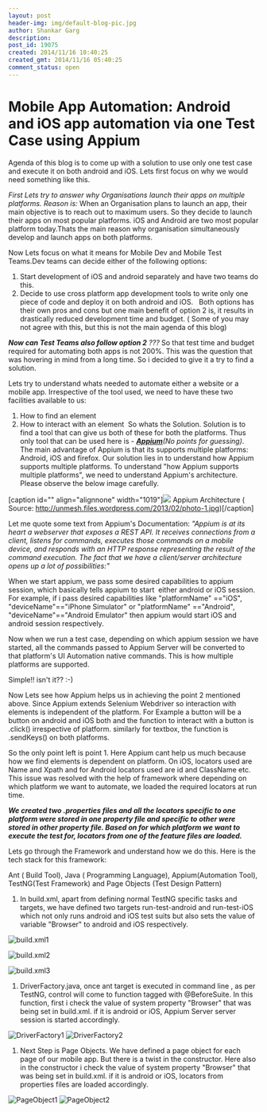 ```yaml
---
layout: post
header-img: img/default-blog-pic.jpg
author: Shankar Garg
description: 
post_id: 19075
created: 2014/11/16 10:40:25
created_gmt: 2014/11/16 05:40:25
comment_status: open
---
```


# Mobile App Automation: Android and iOS app automation via one Test Case using Appium

Agenda of this blog is to come up with a solution to use only one test case and execute it on both android and iOS. Lets first focus on why we would need something like this.

_First Lets try to answer why Organisations launch their apps on multiple platforms. Reason is:_ When an Organisation plans to launch an app, their main objective is to reach out to maximum users. So they decide to launch their apps on most popular platforms. iOS and Android are two most popular platform today.Thats the main reason why organisation simultaneously develop and launch apps on both platforms.

Now Lets focus on what it means for Mobile Dev and Mobile Test Teams.Dev teams can decide either of the following options:

  1. Start development of iOS and android separately and have two teams do this.
  2. Decide to use cross platform app development tools to write only one piece of code and deploy it on both android and iOS.  
Both options has their own pros and cons but one main benefit of option 2 is, it results in drastically reduced development time and budget. ( Some of you may not agree with this, but this is not the main agenda of this blog)

_**Now can Test Teams also follow option 2** ???_ So that test time and budget required for automating both apps is not 200%. This was the question that was hovering in mind from a long time. So i decided to give it a try to find a solution.

Lets try to understand whats needed to automate either a website or a mobile app. Irrespective of the tool used, we need to have these two facilities available to us: 

  1. How to find an element
  2. How to interact with an element 
So whats the Solution. Solution is to find a tool that can give us both of these for both the platforms. Thus only tool that can be used here is - _**[Appium][1]**(No points for guessing)_. The main advantage of Appium is that its supports multiple platforms: Android, iOS and firefox. Our solution lies in to understand how Appium supports multiple platforms. To understand "how Appium supports multiple platforms", we need to understand Appium's architecture. Please observe the below image carefully.

[caption id="" align="alignnone" width="1019"]![][2] Appium Architecture ( Source: http://unmesh.files.wordpress.com/2013/02/photo-1.jpg)[/caption]

Let me quote some text from Appium's Documentation: _"Appium is at its heart a webserver that exposes a REST API. It receives connections from a client, listens for commands, executes those commands on a mobile device, and responds with an HTTP response representing the result of the command execution. The fact that we have a client/server architecture opens up a lot of possibilities:"_

When we start appium, we pass some desired capabilities to appium session, which basically tells appium to start  either android or iOS session. For example, if i pass desired capabilities like "platformName" =="iOS", "deviceName"=="iPhone Simulator" or "platformName" =="Android", "deviceName"=="Android Emulator" then appium would start iOS and android session respectively.

Now when we run a test case, depending on which appium session we have started, all the commands passed to Appium Server will be converted to that platform's UI Automation native commands. This is how multiple platforms are supported.

Simple!! isn't it?? :-)

Now Lets see how Appium helps us in achieving the point 2 mentioned above. Since Appium extends Selenium Webdriver so interaction with elements is independent of the platform. For Example a button will be a button on android and iOS both and the function to interact with a button is .click() irrespective of platform. similarly for textbox, the function is .sendKeys() on both platforms.

So the only point left is point 1. Here Appium cant help us much because how we find elements is dependent on platform. On iOS, locators used are Name and Xpath and for Android locators used are id and ClassName etc. This issue was resolved with the help of framework where depending on which platform we want to automate, we loaded the required locators at run time.

_**We created two .properties files and all the locators specific to one platform were stored in one property file and specific to other were stored in other property file. Based on for which platform we want to execute the test for, locators from one of the feature files are loaded.**_

Lets go through the Framework and understand how we do this. Here is the tech stack for this framework:

Ant ( Build Tool), Java ( Programming Language), Appium(Automation Tool), TestNG(Test Framework) and Page Objects (Test Design Pattern)

  1. In build.xml, apart from defining normal TestNG specific tasks and targets, we have defined two targets run-test-android and run-test-iOS which not only runs android and iOS test suits but also sets the value of variable "Browser" to android and iOS respectively.

![build.xml1][3]

![build.xml2][4]

![build.xml3][5]

  1. DriverFactory.java, once ant target is executed in command line , as per TestNG, control will come to function tagged with @BeforeSuite. In this function, first i check the value of system property "Browser" that was being set in build.xml. if it is android or iOS, Appium Server server session is started accordingly.

![DriverFactory1][6] ![DriverFactory2][7]

  1. Next Step is Page Objects. We have defined a page object for each page of our mobile app. But there is a twist in the constructor. Here also in the constructor i check the value of system property "Browser" that was being set in build.xml. if it is android or iOS, locators from properties files are loaded accordingly.

![PageObject1][8] ![PageObject2][9]

   [1]: http://appium.io/
   [2]: http://unmesh.files.wordpress.com/2013/02/photo-1.jpg
   [3]: http://xebee.xebia.in/wp-content/uploads/2014/11/build.xml1_-300x242.png
   [4]: http://xebee.xebia.in/wp-content/uploads/2014/11/build.xml2_-300x158.png
   [5]: http://xebee.xebia.in/wp-content/uploads/2014/11/build.xml3_-300x79.png
   [6]: http://xebee.xebia.in/wp-content/uploads/2014/11/DriverFactory1-300x145.png
   [7]: http://xebee.xebia.in/wp-content/uploads/2014/11/DriverFactory2-300x207.png
   [8]: http://xebee.xebia.in/wp-content/uploads/2014/11/PageObject1-300x269.png
   [9]: http://xebee.xebia.in/wp-content/uploads/2014/11/PageObject2-300x116.png